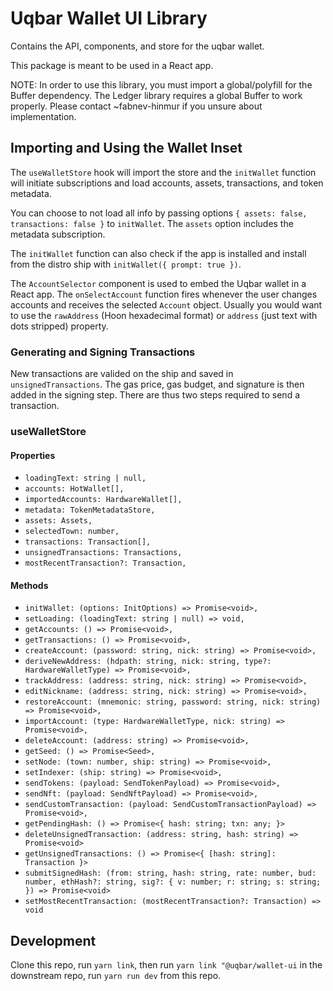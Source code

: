 # Uqbar Wallet UI Library

Contains the API, components, and store for the uqbar wallet.

This package is meant to be used in a React app.

NOTE: In order to use this library, you must import a global/polyfill for the Buffer dependency. The Ledger library requires a global Buffer to work properly. Please contact ~fabnev-hinmur if you unsure about implementation.

## Importing and Using the Wallet Inset

The `useWalletStore` hook will import the store and the `initWallet` function will initiate subscriptions and load accounts, assets, transactions, and token metadata.

You can choose to not load all info by passing options `{ assets: false, transactions: false }` to `initWallet`. The `assets` option includes the metadata subscription.

The `initWallet` function can also check if the app is installed and install from the distro ship with `initWallet({ prompt: true })`.

The `AccountSelector` component is used to embed the Uqbar wallet in a React app. The `onSelectAccount` function fires whenever the user changes accounts and receives the selected `Account` object. Usually you would want to use the `rawAddress` (Hoon hexadecimal format) or `address` (just text with dots stripped) property.

### Generating and Signing Transactions

New transactions are valided on the ship and saved in `unsignedTransactions`. The gas price, gas budget, and signature is then added in the signing step. There are thus two steps required to send a transaction.

### useWalletStore

#### Properties

- `loadingText: string | null,`
- `accounts: HotWallet[],`
- `importedAccounts: HardwareWallet[],`
- `metadata: TokenMetadataStore,`
- `assets: Assets,`
- `selectedTown: number,`
- `transactions: Transaction[],`
- `unsignedTransactions: Transactions,`
- `mostRecentTransaction?: Transaction,`

#### Methods

- `initWallet: (options: InitOptions) => Promise<void>,`
- `setLoading: (loadingText: string | null) => void,`
- `getAccounts: () => Promise<void>,`
- `getTransactions: () => Promise<void>,`
- `createAccount: (password: string, nick: string) => Promise<void>,`
- `deriveNewAddress: (hdpath: string, nick: string, type?: HardwareWalletType) => Promise<void>,`
- `trackAddress: (address: string, nick: string) => Promise<void>,`
- `editNickname: (address: string, nick: string) => Promise<void>,`
- `restoreAccount: (mnemonic: string, password: string, nick: string) => Promise<void>,`
- `importAccount: (type: HardwareWalletType, nick: string) => Promise<void>,`
- `deleteAccount: (address: string) => Promise<void>,`
- `getSeed: () => Promise<Seed>,`
- `setNode: (town: number, ship: string) => Promise<void>,`
- `setIndexer: (ship: string) => Promise<void>,`
- `sendTokens: (payload: SendTokenPayload) => Promise<void>,`
- `sendNft: (payload: SendNftPayload) => Promise<void>,`
- `sendCustomTransaction: (payload: SendCustomTransactionPayload) => Promise<void>,`
- `getPendingHash: () => Promise<{ hash: string; txn: any; }>`
- `deleteUnsignedTransaction: (address: string, hash: string) => Promise<void>`
- `getUnsignedTransactions: () => Promise<{ [hash: string]: Transaction }>`
- `submitSignedHash: (from: string, hash: string, rate: number, bud: number, ethHash?: string, sig?: { v: number; r: string; s: string; }) => Promise<void>`
- `setMostRecentTransaction: (mostRecentTransaction?: Transaction) => void`

## Development

Clone this repo, run `yarn link`, then run `yarn link "@uqbar/wallet-ui` in the downstream repo, run `yarn run dev` from this repo.

